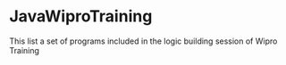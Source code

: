 # JavaWiproTraining
This list a set of programs included in the logic building session of Wipro Training
